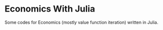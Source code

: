 Economics With Julia
====================

Some codes for Economics (mostly value function iteration) written in Julia.
